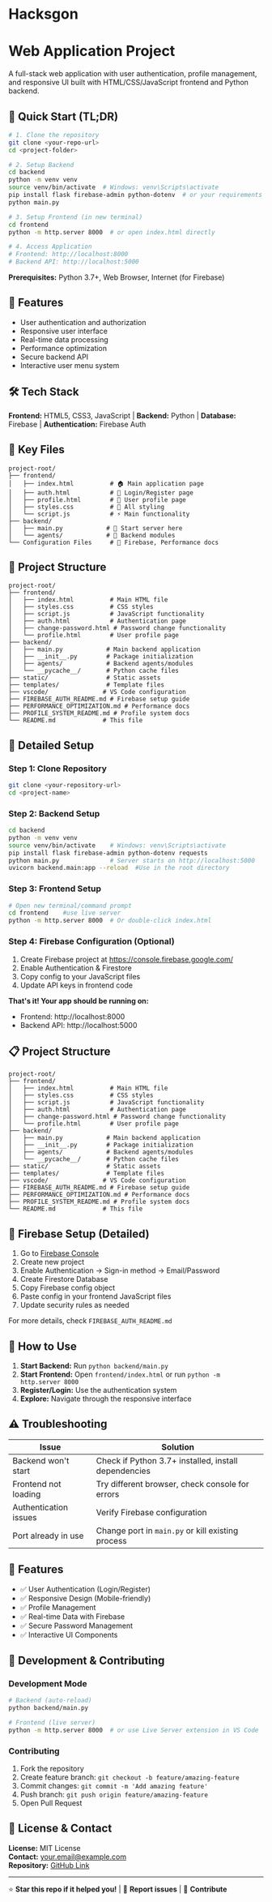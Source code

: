 # Hacksgon
# Web Application Project

A full-stack web application with user authentication, profile management, and responsive UI built with HTML/CSS/JavaScript frontend and Python backend.

## 🚀 Quick Start (TL;DR)

```bash
# 1. Clone the repository
git clone <your-repo-url>
cd <project-folder>

# 2. Setup Backend
cd backend
python -m venv venv
source venv/bin/activate  # Windows: venv\Scripts\activate
pip install flask firebase-admin python-dotenv  # or your requirements
python main.py

# 3. Setup Frontend (in new terminal)
cd frontend
python -m http.server 8000  # or open index.html directly

# 4. Access Application
# Frontend: http://localhost:8000
# Backend API: http://localhost:5000
```

**Prerequisites:** Python 3.7+, Web Browser, Internet (for Firebase)

## 🚀 Features

- User authentication and authorization
- Responsive user interface
- Real-time data processing
- Performance optimization
- Secure backend API
- Interactive user menu system

## 🛠️ Tech Stack

**Frontend:** HTML5, CSS3, JavaScript | **Backend:** Python | **Database:** Firebase | **Authentication:** Firebase Auth

## 📁 Key Files

```
project-root/
├── frontend/
│   ├── index.html          # 🏠 Main application page
│   ├── auth.html           # 🔐 Login/Register page
│   ├── profile.html        # 👤 User profile page
│   ├── styles.css          # 🎨 All styling
│   └── script.js           # ⚡ Main functionality
├── backend/
│   ├── main.py            # 🚀 Start server here
│   └── agents/            # 📂 Backend modules
└── Configuration Files     # 🔧 Firebase, Performance docs
```

## 📁 Project Structure

```
project-root/
├── frontend/
│   ├── index.html          # Main HTML file
│   ├── styles.css          # CSS styles
│   ├── script.js           # JavaScript functionality
│   ├── auth.html           # Authentication page
│   ├── change-password.html # Password change functionality
│   └── profile.html        # User profile page
├── backend/
│   ├── main.py            # Main backend application
│   ├── __init__.py        # Package initialization
│   ├── agents/            # Backend agents/modules
│   └── __pycache__/       # Python cache files
├── static/                # Static assets
├── templates/             # Template files
├── vscode/               # VS Code configuration
├── FIREBASE_AUTH_README.md # Firebase setup guide
├── PERFORMANCE_OPTIMIZATION.md # Performance docs
├── PROFILE_SYSTEM_README.md # Profile system docs
└── README.md             # This file
```

## 🔧 Detailed Setup

### Step 1: Clone Repository
```bash
git clone <your-repository-url>
cd <project-name>
```

### Step 2: Backend Setup
```bash
cd backend
python -m venv venv
source venv/bin/activate    # Windows: venv\Scripts\activate
pip install flask firebase-admin python-dotenv requests
python main.py              # Server starts on http://localhost:5000
uvicorn backend.main:app --reload  #Use in the root directory 
```

### Step 3: Frontend Setup
```bash
# Open new terminal/command prompt
cd frontend    #use live server 
python -m http.server 8000  # Or double-click index.html
```

### Step 4: Firebase Configuration (Optional)
1. Create Firebase project at https://console.firebase.google.com/
2. Enable Authentication & Firestore
3. Copy config to your JavaScript files
4. Update API keys in frontend code

**That's it! Your app should be running on:**
- Frontend: http://localhost:8000
- Backend API: http://localhost:5000

## 📋 Project Structure

```
project-root/
├── frontend/
│   ├── index.html          # Main HTML file
│   ├── styles.css          # CSS styles
│   ├── script.js           # JavaScript functionality
│   ├── auth.html           # Authentication page
│   ├── change-password.html # Password change functionality
│   └── profile.html        # User profile page
├── backend/
│   ├── main.py            # Main backend application
│   ├── __init__.py        # Package initialization
│   ├── agents/            # Backend agents/modules
│   └── __pycache__/       # Python cache files
├── static/                # Static assets
├── templates/             # Template files
├── vscode/               # VS Code configuration
├── FIREBASE_AUTH_README.md # Firebase setup guide
├── PERFORMANCE_OPTIMIZATION.md # Performance docs
├── PROFILE_SYSTEM_README.md # Profile system docs
└── README.md             # This file
```

## 🔐 Firebase Setup (Detailed)

1. Go to [Firebase Console](https://console.firebase.google.com/)
2. Create new project
3. Enable Authentication → Sign-in method → Email/Password
4. Create Firestore Database
5. Copy Firebase config object
6. Paste config in your frontend JavaScript files
7. Update security rules as needed

For more details, check `FIREBASE_AUTH_README.md`

## 🚦 How to Use

1. **Start Backend:** Run `python backend/main.py` 
2. **Start Frontend:** Open `frontend/index.html` or run `python -m http.server 8000`
3. **Register/Login:** Use the authentication system
4. **Explore:** Navigate through the responsive interface

## ⚠️ Troubleshooting

| Issue | Solution |
|-------|----------|
| Backend won't start | Check if Python 3.7+ installed, install dependencies |
| Frontend not loading | Try different browser, check console for errors |
| Authentication issues | Verify Firebase configuration |
| Port already in use | Change port in `main.py` or kill existing process |

## 🚀 Features

- ✅ User Authentication (Login/Register)
- ✅ Responsive Design (Mobile-friendly)
- ✅ Profile Management
- ✅ Real-time Data with Firebase
- ✅ Secure Password Management
- ✅ Interactive UI Components

## 🔧 Development & Contributing

### Development Mode
```bash
# Backend (auto-reload)
python backend/main.py

# Frontend (live server)
python -m http.server 8000  # or use Live Server extension in VS Code
```

### Contributing
1. Fork the repository
2. Create feature branch: `git checkout -b feature/amazing-feature`
3. Commit changes: `git commit -m 'Add amazing feature'`
4. Push branch: `git push origin feature/amazing-feature`
5. Open Pull Request

## 📄 License & Contact

**License:** MIT License  
**Contact:** [your.email@example.com](mailto:your.email@example.com)  
**Repository:** [GitHub Link](https://github.com/yourusername/repo-name)

---

⭐ **Star this repo if it helped you!** | 🐛 **Report issues** | 🤝 **Contribute**
